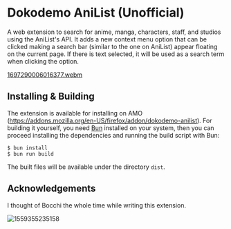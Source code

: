 # Dokodemo AniList (Unofficial)
A web extension to search for anime, manga, characters, staff, and studios using the AniList's API. It adds a new context menu option that can be clicked making a search bar (similar to the one on AniList) appear floating on the current page. If there is text selected, it will be used as a search term when clicking the option.


[1697290006016377.webm](https://github.com/4ndrs/dokodemo-anilist/assets/31898900/6662f184-af2d-4f2b-b216-3990b4fbd2af)

## Installing & Building
The extension is available for installing on AMO (https://addons.mozilla.org/en-US/firefox/addon/dokodemo-anilist). For building it yourself, you need [Bun](https://bun.sh/) installed on your system, then you can proceed installing the dependencies and running the build script with Bun:

```console
$ bun install
$ bun run build
```
The built files will be available under the directory `dist`.

## Acknowledgements
I thought of Bocchi the whole time while writing this extension.

![1559355235158](https://github.com/4ndrs/dokodemo-anilist/assets/31898900/40a4e1a1-292b-4889-a643-3e8f5c25080b)
